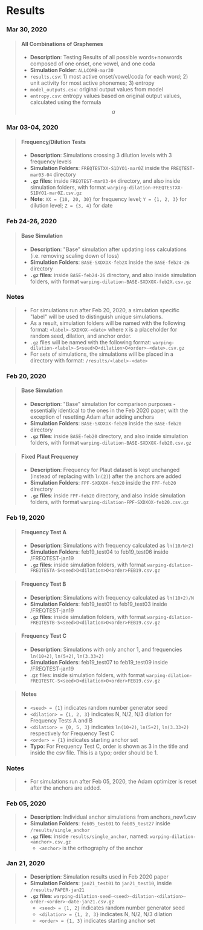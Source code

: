 # Results

### Mar 30, 2020
> #### All Combinations of Graphemes
> * **Description**: Testing Results of all possible words+nonwords composed of one onset, one vowel, and one coda
> * **Simulation Folder**: `ALLCOMB-mar30`
> * `results.csv`: 1) most active onset/vowel/coda for each word; 2) unit activity for most active phonemes; 3) entropy
> * `model_outputs.csv`: original output values from model
> * `entropy.csv`: entropy values based on original output values, calculated using the formula $$a$$

### Mar 03-04, 2020
> #### Frequency/Dilution Tests
> * **Description**: Simulations crossing 3 dilution levels with 3 frequency levels
> * **Simulation Folders**: `FREQTESTXX-S1DYO1-mar0Z` inside the `FREQTEST-mar03-04` directory
> * **`.gz` files**: inside `FREQTEST-mar03-04` directory, and also inside simulation folders, with format
`warping-dilation-FREQTESTXX-S1DYO1-mar0Z.csv.gz`
> * **Note**: `XX = {10, 20, 30}` for frequency level; `Y = {1, 2, 3}` for dilution level; `Z = {3, 4}` for date


### Feb 24-26, 2020
> #### Base Simulation
> * **Description**: "Base" simulation after updating loss calculations (i.e. removing scaling down of loss)
> * **Simulation Folders**: `BASE-SXDXOX-feb2X` inside the `BASE-feb24-26` directory
> * **`.gz` files**: inside `BASE-feb24-26` directory, and also inside simulation folders, with format
`warping-dilation-BASE-SXDXOX-feb2X.csv.gz`

### Notes
> * For simulations run after Feb 20, 2020, a simulation specific "label" will be used to distinguish unique simulations.
> * As a result, simulation folders will be named with the following format: `<label>-SXDXOX-<date>` where `X` is a placeholder for random seed, dilation, and anchor order.
> * `.gz` files will be named with the following format:
`warping-dilation-<label>-S<seed>D<dilation>O<order>-<date>.csv.gz`
> * For sets of simulations, the simulations will be placed in a directory with format:
`/results/<label>-<date>`

### Feb 20, 2020
> #### Base Simulation
> * **Description**: "Base" simulation for comparison purposes - essentially identical to the ones in the Feb 2020 paper, with the exception of resetting Adam after adding anchors
> * **Simulation Folders**: `BASE-SXDXOX-feb20` inside the `BASE-feb20` directory
> * **`.gz` files**: inside `BASE-feb20` directory, and also inside simulation folders, with format
`warping-dilation-BASE-SXDXOX-feb20.csv.gz`

> #### Fixed Plaut Frequency
> * **Description**: Frequency for Plaut dataset is kept unchanged (instead of replacing with `ln(2)`) after the anchors are added
> * **Simulation Folders**: `FPF-SXDXOX-feb20` inside the `FPF-feb20` directory
> * **`.gz` files**: inside `FPF-feb20` directory, and also inside simulation folders, with format
`warping-dilation-FPF-SXDXOX-feb20.csv.gz`

### Feb 19, 2020
> #### Frequency Test A
> * **Description**: Simulations with frequency calculated as `ln(10/N+2)`
> * **Simulation Folders**: feb19_test04 to feb19_test06 inside /FREQTEST-jan19
> * **`.gz` files**: inside simulation folders, with format `warping-dilation-FREQTESTA-S<seed>D<dilation>O<order>FEB19.csv.gz`

> #### Frequency Test B
> * **Description**: Simulations with frequency calculated as `ln(10+2)/N`
> * **Simulation Folders**: feb19_test01 to feb19_test03 inside /FREQTEST-jan19
> * **`.gz` files**: inside simulation folders, with format `warping-dilation-FREQTESTB-S<seed>D<dilation>O<order>FEB19.csv.gz`

> #### Frequency Test C
> * **Description**: Simulations with only anchor 1, and frequencies `ln(10+2)`, `ln(5+2)`, `ln(3.33+2)`
> * **Simulation Folders**: feb19_test07 to feb19_test09 inside /FREQTEST-jan19
> * .gz files: inside simulation folders, with format `warping-dilation-FREQTESTC-S<seed>D<dilation>O<order>FEB19.csv.gz`

> #### Notes
>    * `<seed> = {1}` indicates random number generator seed
>    * `<dilation> = {1, 2, 3}` indicates N, N/2, N/3 dilation for Frequency Tests A and B
>    * `<dilation> = {0, 5, 3}` indicates `ln(10+2)`, `ln(5+2)`, `ln(3.33+2)` respectively for Frequency Test C
>    * `<order> = {1}` indicates starting anchor set
>    * **Typo**: For Frequency Test C, order is shown as 3 in the title and inside the csv file. This is a typo; order should be 1.


### Notes
> * For simulations run after Feb 05, 2020, the Adam optimizer is reset after the anchors are added.

### Feb 05, 2020
> * **Description**: Individual anchor simulations from anchors_new1.csv
> * **Simulation Folders**: `feb05_test01` to `feb05_test27` inside `/results/single_anchor`
> * **`.gz` files**: inside `results/single_anchor`, named: `warping-dilation-<anchor>.csv.gz`
>    * `<anchor>` is the orthography of the anchor

### Jan 21, 2020
 > * **Description**: Simulation results used in Feb 2020 paper
 > * **Simulation Folders**: `jan21_test01` to `jan21_test10`, inside `/results/PAPER-jan21`
 > * **`.gz` files**: `warping-dilation-seed-<seed>-dilation-<dilation>-order-<order>-date-jan21.csv.gz`
 >    * `<seed> = {1, 2}` indicates random number generator seed
 >    * `<dilation> = {1, 2, 3}` indicates N, N/2, N/3 dilation
 >    * `<order> = {1, 3}` indicates starting anchor set
     

